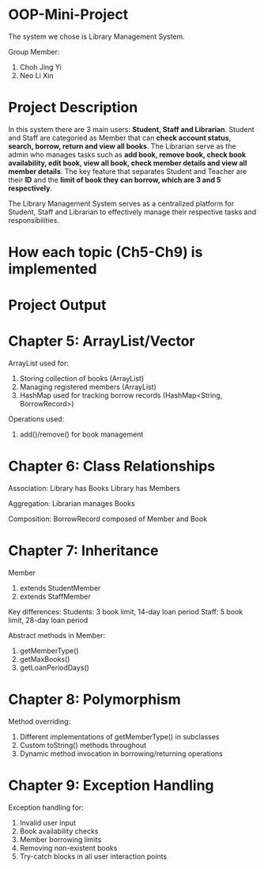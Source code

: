 # OOP-Mini-Project
The system we chose is Library Management System.

Group Member:
1. Choh Jing Yi
2. Neo Li Xin

# Project Description
In this system there are 3 main users: **Student, Staff and Librarian**. Student and Staff are categoried as Member that can **check account status, search, borrow, return and view all books**. The Librarian serve as the admin who manages tasks such as **add book, remove book, check book availability, edit book, view all book, check member details and view all member details**. The key feature that separates Student and Teacher are their **ID** and the **limit of book they can borrow, which are 3 and 5 respectively**. 

The Library Management System serves as a centralized platform for Student, Staff and Librarian to effectively manage their respective tasks and responsibilities.

# How each topic (Ch5-Ch9) is implemented

# Project Output

# Chapter 5: ArrayList/Vector
ArrayList used for:
1. Storing collection of books (ArrayList<Book>)
2. Managing registered members (ArrayList<Member>)
3. HashMap used for tracking borrow records (HashMap<String, BorrowRecord>)

Operations used:
1. add()/remove() for book management

# Chapter 6: Class Relationships
Association:
Library has Books 
Library has Members 

Aggregation:
Librarian manages Books 

Composition:
BorrowRecord composed of Member and Book 

# Chapter 7: Inheritance

Member
1. extends StudentMember
2. extends StaffMember

Key differences:
Students: 3 book limit, 14-day loan period
Staff: 5 book limit, 28-day loan period

Abstract methods in Member:
1. getMemberType()
2. getMaxBooks()
3. getLoanPeriodDays()

# Chapter 8: Polymorphism

Method overriding:
1. Different implementations of getMemberType() in subclasses
2. Custom toString() methods throughout
3. Dynamic method invocation in borrowing/returning operations

# Chapter 9: Exception Handling

Exception handling for:
1. Invalid user input
2. Book availability checks
3. Member borrowing limits
4. Removing non-existent books
5. Try-catch blocks in all user interaction points
